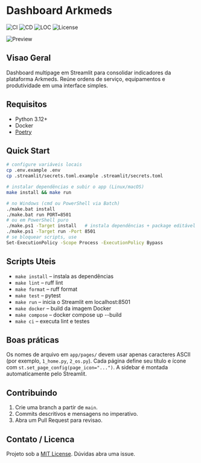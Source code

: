 # Dashboard Arkmeds

![CI](https://github.com/<OWNER>/<REPO>/actions/workflows/ci.yml/badge.svg)
![CD](https://github.com/<OWNER>/<REPO>/actions/workflows/cd.yml/badge.svg)
![LOC](https://img.shields.io/tokei/lines/github/<OWNER>/<REPO>)
![License](https://img.shields.io/github/license/<OWNER>/<REPO>)

![Preview](docs/home_page.png)

## Visao Geral

Dashboard multipage em Streamlit para consolidar indicadores da plataforma Arkmeds.
Reúne ordens de serviço, equipamentos e produtividade em uma interface simples.

## Requisitos

- Python 3.12+
- Docker
- [Poetry](https://python-poetry.org/docs/#installation)

## Quick Start

```bash
# configure variáveis locais
cp .env.example .env
cp .streamlit/secrets.toml.example .streamlit/secrets.toml

# instalar dependências e subir o app (Linux/macOS)
make install && make run

# no Windows (cmd ou PowerShell via Batch)
./make.bat install
./make.bat run PORT=8501
# ou em PowerShell puro
./make.ps1 -Target install   # instala dependências + package editável
./make.ps1 -Target run -Port 8501
# se bloquear scripts, use
Set-ExecutionPolicy -Scope Process -ExecutionPolicy Bypass
```


## Scripts Uteis

- `make install` – instala as dependências
- `make lint` – ruff lint
- `make format` – ruff format
- `make test` – pytest
- `make run` – inicia o Streamlit em localhost:8501
- `make docker` – build da imagem Docker
- `make compose` – docker compose up --build
- `make ci` – executa lint e testes

## Boas práticas

Os nomes de arquivo em `app/pages/` devem usar apenas caracteres ASCII
(por exemplo, `1_home.py`, `2_os.py`). Cada página define seu título e ícone
com `st.set_page_config(page_icon="...")`. A sidebar é montada
automaticamente pelo Streamlit.

## Contribuindo

1. Crie uma branch a partir de `main`.
2. Commits descritivos e mensagens no imperativo.
3. Abra um Pull Request para revisao.

## Contato / Licenca

Projeto sob a [MIT License](LICENSE). Dúvidas abra uma issue.
